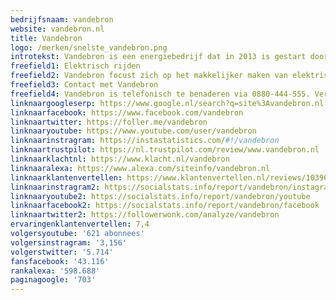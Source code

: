 ```yaml
---
bedrijfsnaam: vandebron  
website: vandebron.nl   
title: Vandebron  
logo: /merken/snelste_vandebron.png  
introtekst: Vandebron is een energiebedrijf dat in 2013 is gestart door Remco Wilcke, Matthijs Guichelaar en Aart van Veller. Vandebron focust zich op het leveren van groene stroom en gas op zowel de particuliere als de zakelijke markt. Er wordt geen eigen energie geproduceerd, maar ingekocht van onafhankelijke Nederlandse producenten.   
freefield1: Elektrisch rijden  
freefield2: Vandebron focust zich op het makkelijker maken van elektrisch rijden. Daarvoor bieden ze een laadpaal aan. Ook voor een laadpas voor openbare laadpalen kun je bij ze terecht. Verder is er een initiatief waardoor elektrische auto's slim worden opgeladen, om zo het landelijke energienet beter in balans te houden.  
freefield3: Contact met Vandebron  
freefield4: Vandebron is telefonisch te benaderen via 0880-444-555. Verder biedt de website van Vandebron een contactformulier aan, en is het mogelijk vragen te stellen via Facebook en Twitter.  
linknaargoogleserp: https://www.google.nl/search?q=site%3Avandebron.nl  
linknaarfacebook: https://www.facebook.com/vandebron  
linknaartwitter: https://foller.me/vandebron  
linknaaryoutube: https://www.youtube.com/user/vandebron  
linknaarinstragram: https://instastatistics.com/#!/vandebron  
linknaartrustpilot: https://nl.trustpilot.com/review/www.vandebron.nl  
linknaarklachtnl: https://www.klacht.nl/vandebron  
linknaaralexa: https://www.alexa.com/siteinfo/vandebron.nl  
linknaarklantenvertellen: https://www.klantenvertellen.nl/reviews/1039626/vandebron  
linknaarinstragram2: https://socialstats.info/report/vandebron/instagram  
linknaaryoutube2: https://socialstats.info/report/vandebron/youtube  
linknaarfacebook2: https://socialstats.info/report/vandebron/facebook  
linknaartwitter2: https://followerwonk.com/analyze/vandebron  
ervaringenklantenvertellen: 7,4  
volgersyoutube: '621 abonnees'  
volgersinstragram: '3,156'  
volgerstwitter: '5.714'  
fansfacebook: '43.116'  
rankalexa: '598.688'  
paginagoogle: '703'  
---
```




